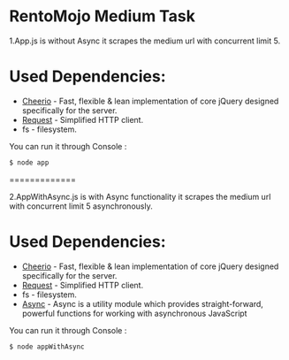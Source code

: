 RentoMojo Medium Task
=========

1.App.js is without Async it scrapes the medium url with concurrent limit 5.

Used Dependencies:
===========

* [Cheerio](http://github.com/cheeriojs/cheerio) - Fast, flexible & lean implementation of core jQuery designed specifically for the server.
* [Request](https://github.com/request/request) - Simplified HTTP client.
*  fs      - filesystem.

You can run it through Console :

```bash
$ node app
```
=============

2.AppWithAsync.js is with Async functionality it scrapes the medium url with concurrent limit 5 asynchronously.

Used Dependencies:
===========

* [Cheerio](http://github.com/cheeriojs/cheerio) - Fast, flexible & lean implementation of core jQuery designed specifically for the server.
* [Request](https://github.com/request/request) - Simplified HTTP client.
*  fs      - filesystem.
* [Async](https://github.com/caolan/async) - Async is a utility module which provides straight-forward, powerful functions for working with asynchronous JavaScript

You can run it through Console :

```bash
$ node appWithAsync
```
